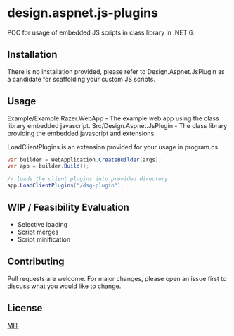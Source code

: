 # design.aspnet.js-plugins
POC for usage of embedded JS scripts in class library in .NET 6.

## Installation

There is no installation provided, please refer to Design.Aspnet.JsPlugin as a candidate for scaffolding your custom JS scripts.

## Usage
Example/Example.Razer.WebApp - The example web app using the class library embedded javascript.
Src/Design.Aspnet.JsPlugin - The class library providing the embedded javascript and extensions.

LoadClientPlugins is an extension provided for your usage in program.cs


```csharp
var builder = WebApplication.CreateBuilder(args);
var app = builder.Build();

// loads the client plugins into provided directory
app.LoadClientPlugins("/dsg-plugin");
```

## WIP / Feasibility Evaluation
- Selective loading
- Script merges
- Script minification

## Contributing
Pull requests are welcome. For major changes, please open an issue first to discuss what you would like to change.

## License
[MIT](https://choosealicense.com/licenses/mit/)
